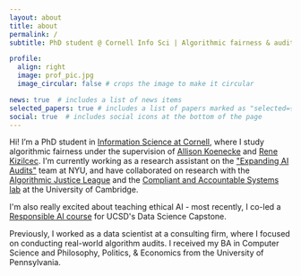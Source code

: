 ```yaml
---
layout: about
title: about
permalink: /
subtitle: PhD student @ Cornell Info Sci | Algorithmic fairness & auditing

profile:
  align: right
  image: prof_pic.jpg
  image_circular: false # crops the image to make it circular

news: true  # includes a list of news items
selected_papers: true # includes a list of papers marked as "selected={true}"
social: true  # includes social icons at the bottom of the page
---
```


Hi! I’m a PhD student in [Information Science at Cornell](https://infosci.cornell.edu/phd/), where I study algorithmic fairness under the supervision of [Allison Koenecke](https://koenecke.infosci.cornell.edu/) and [Rene Kizilcec](https://rene.kizilcec.com/). I'm currently working as a research assistant on the ["Expanding AI Audits"](https://techethicslab.nd.edu/call-for-proposals/#:~:text=Expanding,-AI%20Audits%20to) team at NYU, and have collaborated on research with the [Algorithmic Justice League](https://www.ajl.org/) and the [Compliant and Accountable Systems lab](https://www.compacctsys.net/) at the University of Cambridge.

I'm also really excited about teaching ethical AI - most recently, I co-led a [Responsible AI course](https://nanrahman.github.io/capstone-responsible-ai/) for UCSD's Data Science Capstone.

Previously, I worked as a data scientist at a consulting firm, where I focused on conducting real-world algorithm audits. I received my BA in Computer Science and Philosophy, Politics, & Economics from the University of Pennsylvania.